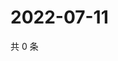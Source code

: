 # 2022-07-11

共 0 条

<!-- BEGIN WEIBO -->
<!-- 最后更新时间 Mon Jul 11 2022 02:18:41 GMT+0800 (China Standard Time) -->

<!-- END WEIBO -->
